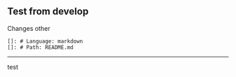 ## Test from develop
Changes
other 
       
    []: # Language: markdown
    []: # Path: README.md

----

test

